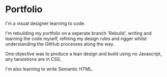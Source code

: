 # Portfolio
I'm a visual designer learning to code.

I'm rebuilding my portfolio on a seperate branch 'Rebuild', writing and learning the code myself, refining my design rules and rigger whilst understanding the GitHub processes along the way.

One objective was to produce a lean design and build using no Javascript, any tansistions are in CSS.

I'm also learning to write Semantic HTML.
